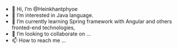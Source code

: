 - 👋 Hi, I’m @Heinkhantphyoe
- 👀 I’m interested in Java language.
- 🌱 I’m currently learning  Spring framework with Angular and others fronted-end technologies,
- 💞️ I’m looking to collaborate on ...
- 📫 How to reach me ...

<!---
Heinkhantphyoe/Heinkhantphyoe is a ✨ special ✨ repository because its `README.md` (this file) appears on your GitHub profile.
You can click the Preview link to take a look at your changes.
--->
